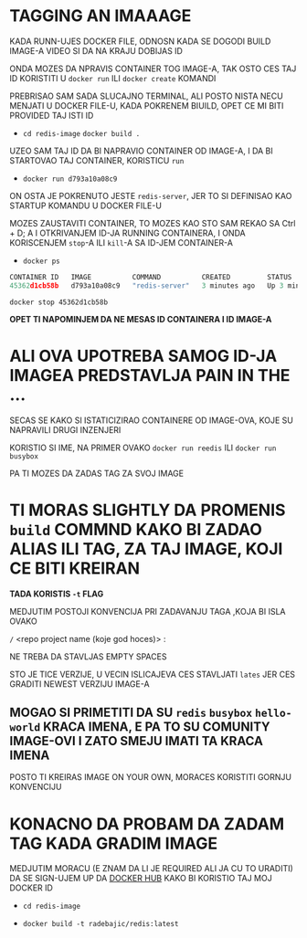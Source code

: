 # TAGGING AN IMAAAGE

KADA RUNN-UJES DOCKER FILE, ODNOSN KADA SE DOGODI BUILD IMAGE-A VIDEO SI DA NA KRAJU DOBIJAS ID

ONDA MOZES DA NPRAVIS CONTAINER TOG IMAGE-A, TAK OSTO CES TAJ ID KORISTITI U `docker run` ILI `docker create` KOMANDI

PREBRISAO SAM SADA SLUCAJNO TERMINAL, ALI POSTO NISTA NECU MENJATI U DOCKER FILE-U, KADA POKRENEM BIUILD, OPET CE MI BITI PROVIDED TAJ ISTI ID

- `cd redis-image` `docker build .`

UZEO SAM TAJ ID DA BI NAPRAVIO CONTAINER OD IMAGE-A, I DA BI STARTOVAO TAJ CONTAINER, KORISTICU `run`

- `docker run d793a10a08c9`

ON OSTA JE POKRENUTO JESTE `redis-server`, JER TO SI DEFINISAO KAO STARTUP KOMANDU U DOCKER FILE-U

MOZES ZAUSTAVITI CONTAINER, TO MOZES KAO STO SAM REKAO SA Ctrl + D; A I OTKRIVANJEM ID-JA RUNNING CONTAINERA, I ONDA KORISCENJEM `stop`-A ILI `kill`-A SA ID-JEM CONTAINER-A

- `docker ps`

```c
CONTAINER ID   IMAGE          COMMAND          CREATED         STATUS         PORTS     NAMES
45362d1cb58b   d793a10a08c9   "redis-server"   3 minutes ago   Up 3 minutes             wonderful_engelbart

```

`docker stop 45362d1cb58b`

**OPET TI NAPOMINJEM DA NE MESAS ID CONTAINERA I ID IMAGE-A**

# ALI OVA UPOTREBA SAMOG ID-JA IMAGEA PREDSTAVLJA PAIN IN THE ...

SECAS SE KAKO SI ISTATICIZIRAO CONTAINERE OD IMAGE-OVA, KOJE SU NAPRAVILI DRUGI INZENJERI

KORISTIO SI IME, NA PRIMER OVAKO `docker run reedis` ILI `docker run busybox`

PA TI MOZES DA ZADAS TAG ZA SVOJ IMAGE

# TI MORAS SLIGHTLY DA PROMENIS `build` COMMND KAKO BI ZADAO ALIAS ILI TAG, ZA TAJ IMAGE, KOJI CE BITI KREIRAN

**TADA KORISTIS `-t` FLAG**

MEDJUTIM POSTOJI KONVENCIJA PRI ZADAVANJU TAGA ,KOJA BI ISLA OVAKO

<your docker id> `/` <repo project name (koje god hoces)> : <verzija>

NE TREBA DA STAVLJAS EMPTY SPACES

STO JE TICE VERZIJE, U VECIN ISLICAJEVA CES STAVLJATI `lates` JER CES GRADITI NEWEST VERZIJU IMAGE-A

## MOGAO SI PRIMETITI DA SU `redis` `busybox` `hello-world` KRACA IMENA, E PA TO SU COMUNITY IMAGE-OVI I ZATO SMEJU IMATI TA KRACA IMENA

POSTO TI KREIRAS IMAGE ON YOUR OWN, MORACES KORISTITI GORNJU KONVENCIJU

# KONACNO DA PROBAM DA ZADAM TAG KADA GRADIM IMAGE

MEDJUTIM MORACU (E ZNAM DA LI JE REQUIRED ALI JA CU TO URADITI) DA SE SIGN-UJEM UP DA [DOCKER HUB](https://hub.docker.com/) KAKO BI KORISTIO TAJ MOJ DOCKER ID

- `cd redis-image`

- `docker build -t radebajic/redis:latest`
